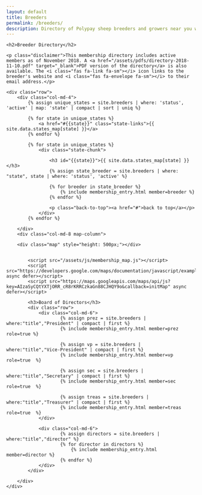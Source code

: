 ```yaml
---
layout: default
title: Breeders
permalink: /breeders/
description: Directory of Polypay sheep breeders and growers near you with information on how to get ahold of them by mail, phone, email, and their websites
---
```


<div class="breeder-directory container">

	<h2>Breeder Directory</h2>

	<p class="disclaimer">This membership directory includes active members as of November 2018. A <a href="/assets/pdfs/directory-2018-11-10.pdf" target="_blank">PDF version of the directory</a> is also available. The <i class="fas fa-link fa-sm"></i> icon links to the breeder's website and <i class="fas fa-envelope fa-sm"></i> to their email address.</p>

	<div class="row">
		<div class="col-md-4">
			{% assign unique_states = site.breeders | where: 'status', 'active' | map: 'state' | compact | sort | uniq %}

			{% for state in unique_states %}
				<a href="#{{state}}" class="state-links">{{ site.data.states_map[state] }}</a>
			{% endfor %}

			{% for state in unique_states %}
				<div class="state-chunk">

					<h3 id="{{state}}">{{ site.data.states_map[state] }}</h3>
					{% assign state_breeder = site.breeders | where: "state", state | where: 'status', 'active' %}

					{% for breeder in state_breeder %}
						{% include membership_entry.html member=breeder %}
					{% endfor %}

					<p class="back-to-top"><a href="#">back to top</a></p>
				</div>
			{% endfor %}

		</div>
		<div class="col-md-8 map-column">

  		<div class="map" style="height: 500px;"></div>


			<script src="/assets/js/membership_map.js"></script>
			<script src="https://developers.google.com/maps/documentation/javascript/examples/markerclusterer/markerclusterer.js" async defer></script>
			<script src="https://maps.googleapis.com/maps/api/js?key=AIzaSyCQtYXTjORR_cR8rKRRCzkaGn88CJHQY9o&callback=initMap" async defer></script>

			<h3>Board of Directors</h3>
			<div class="row">
				<div class="col-md-6">
						{% assign prez = site.breeders | where:"title","President" | compact | first %}
						{% include membership_entry.html member=prez role=true %}

						{% assign vp = site.breeders | where:"title","Vice-President" | compact | first %}
						{% include membership_entry.html member=vp role=true  %}

						{% assign sec = site.breeders | where:"title","Secretary" | compact | first %}
						{% include membership_entry.html member=sec role=true  %}

						{% assign treas = site.breeders | where:"title","Treasurer" | compact | first %}
						{% include membership_entry.html member=treas role=true  %}
				</div>

				<div class="col-md-6">
						{% assign directors = site.breeders | where:"title","director" %}
						{% for director in directors %}
							{% include membership_entry.html member=director %}
						{% endfor %}
				</div>
			</div>

		</div>
	</div>
</div>
